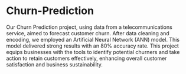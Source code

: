# Churn-Prediction
Our Churn Prediction project, using data from a telecommunications service, aimed to forecast customer churn. After data cleaning and encoding, we employed an Artificial Neural Network (ANN) model. This model delivered strong results with an 80% accuracy rate. This project equips businesses with the tools to identify potential churners and take action to retain customers effectively, enhancing overall customer satisfaction and business sustainability.
